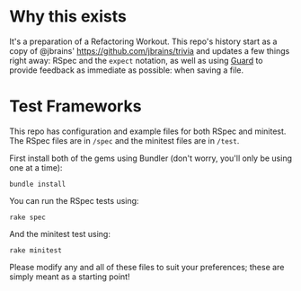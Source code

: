 # Why this exists

It's a preparation of a Refactoring Workout.
This repo's history start as a copy of @jbrains' https://github.com/jbrains/trivia and updates a few things right away: RSpec and the `expect` notation, as well as using [Guard](https://github.com/guard/guard) to provide feedback as immediate as possible: when saving a file.


# Test Frameworks

This repo has configuration and example files for both RSpec and minitest. The
RSpec files are in `/spec` and the minitest files are in `/test`.

First install both of the gems using Bundler (don't worry, you'll only be
using one at a time):

    bundle install

You can run the RSpec tests using:

    rake spec

And the minitest test using:

    rake minitest

Please modify any and all of these files to suit your preferences; these are
simply meant as a starting point!
